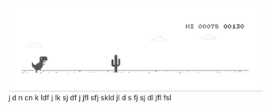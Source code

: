 ![image](https://github.com/sudimuk2017/qwaszx/blob/main/dino.gif)
j
d
n   cn  k  ldf  j  lk  sj   df   j   jfl     sfj  skld    jl   d  s    fj     sj    dl     jfl    fsl

